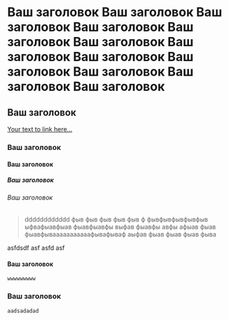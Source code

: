 Ваш заголовок Ваш заголовок Ваш заголовок Ваш заголовок Ваш заголовок Ваш заголовок Ваш заголовок Ваш заголовок Ваш заголовок Ваш заголовок Ваш заголовок Ваш заголовок 
==================
Ваш заголовок
------------------
[Your text to link here...](http://webruki.ru "eeeeeeee")
### Ваш заголовок
#### Ваш заголовок
##### Ваш заголовок
###### Ваш заголовок

> dddddddddddd  фыв фыв фыв фыв фыв ф
фывфывфывфывфыв
ыфвафыавфыав
фыавфыавфы
выфав
фыавфы
авфы
афыав
фыав
фыавфывааааааааааафывафываф аыфав фыав фыав фыав фыва 

asfdsdf
asf
asfd
asf
#### Ваш заголовок
    wwwwwwwww 
### Ваш заголовок
    aadsadadad